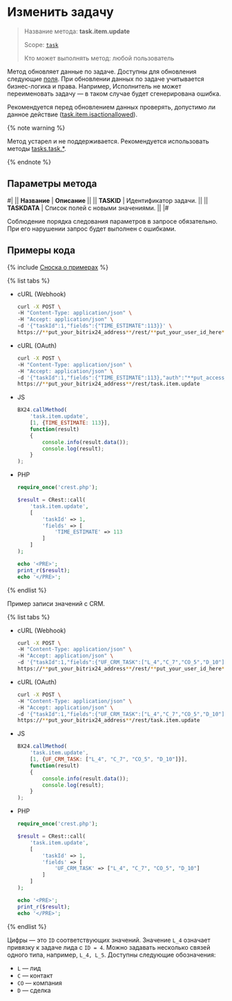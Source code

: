 # Изменить задачу

> Название метода: **task.item.update**
>
> Scope: [`task`](../../../scopes/permissions.md)
>
> Кто может выполнять метод: любой пользователь

Метод обновляет данные по задаче. Доступны для обновления следующие [поля](./index.md). При обновлении данных по задаче учитывается бизнес-логика и права. Например, Исполнитель не может переименовать задачу — в таком случае будет сгенерирована ошибка.

Рекомендуется перед обновлением данных проверять, допустимо ли данное действие ([task.item.isactionallowed](./task-item-is-action-allowed.md)).

{% note warning %}

Метод устарел и не поддерживается. Рекомендуется использовать методы [tasks.task.*](../../index.md).

{% endnote %}

## Параметры метода

#|
|| **Название** | **Описание** ||
|| **TASKID** | Идентификатор задачи. ||
|| **TASKDATA** | Список полей с новыми значениями. ||
|#

Соблюдение порядка следования параметров в запросе обязательно. При его нарушении запрос будет выполнен с ошибками.

## Примеры кода

{% include [Сноска о примерах](../../../../_includes/examples.md) %}

{% list tabs %}

- cURL (Webhook)

    ```bash
    curl -X POST \
    -H "Content-Type: application/json" \
    -H "Accept: application/json" \
    -d '{"taskId":1,"fields":{"TIME_ESTIMATE":113}}' \
    https://**put_your_bitrix24_address**/rest/**put_your_user_id_here**/**put_your_webhook_here**/task.item.update
    ```

- cURL (OAuth)

    ```bash
    curl -X POST \
    -H "Content-Type: application/json" \
    -H "Accept: application/json" \
    -d '{"taskId":1,"fields":{"TIME_ESTIMATE":113},"auth":"**put_access_token_here**"}' \
    https://**put_your_bitrix24_address**/rest/task.item.update
    ```

- JS

    ```js
    BX24.callMethod(
        'task.item.update',
        [1, {TIME_ESTIMATE: 113}],
        function(result)
        {
            console.info(result.data());
            console.log(result);
        }
    );
    ```

- PHP

    ```php
    require_once('crest.php');

    $result = CRest::call(
        'task.item.update',
        [
            'taskId' => 1,
            'fields' => [
                'TIME_ESTIMATE' => 113
            ]
        ]
    );

    echo '<PRE>';
    print_r($result);
    echo '</PRE>';
    ```

{% endlist %}

Пример записи значений с CRM.

{% list tabs %}

- cURL (Webhook)

    ```bash
    curl -X POST \
    -H "Content-Type: application/json" \
    -H "Accept: application/json" \
    -d '{"taskId":1,"fields":{"UF_CRM_TASK":["L_4","C_7","CO_5","D_10"]}}' \
    https://**put_your_bitrix24_address**/rest/**put_your_user_id_here**/**put_your_webhook_here**/task.item.update
    ```

- cURL (OAuth)

    ```bash
    curl -X POST \
    -H "Content-Type: application/json" \
    -H "Accept: application/json" \
    -d '{"taskId":1,"fields":{"UF_CRM_TASK":["L_4","C_7","CO_5","D_10"]},"auth":"**put_access_token_here**"}' \
    https://**put_your_bitrix24_address**/rest/task.item.update
    ```

- JS

    ```js
    BX24.callMethod(
        'task.item.update',
        [1, {UF_CRM_TASK: ["L_4", "C_7", "CO_5", "D_10"]}],
        function(result)
        {
            console.info(result.data());
            console.log(result);
        }
    );
    ```

- PHP

    ```php
    require_once('crest.php');

    $result = CRest::call(
        'task.item.update',
        [
            'taskId' => 1,
            'fields' => [
                'UF_CRM_TASK' => ["L_4", "C_7", "CO_5", "D_10"]
            ]
        ]
    );

    echo '<PRE>';
    print_r($result);
    echo '</PRE>';
    ```

{% endlist %}

Цифры — это `ID` соответствующих значений. Значение `L_4` означает привязку к задаче лида с `ID = 4`. Можно задавать несколько связей одного типа, например, `L_4, L_5`. Доступны следующие обозначения:
- `L` — лид
- `C` — контакт
- `CO` — компания
- `D` — сделка